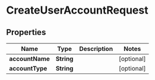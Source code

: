 

# CreateUserAccountRequest


## Properties

| Name | Type | Description | Notes |
|------------ | ------------- | ------------- | -------------|
|**accountName** | **String** |  |  [optional] |
|**accountType** | **String** |  |  [optional] |



